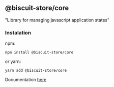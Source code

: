 ## @biscuit-store/core

"Library for managing javascript application states"

### Instalation 

npm:
```
npm install @biscuit-store/core
```
or yarn:
```
yarn add @biscuit-store/core
```

Documentation [here](https://github.com/Biscuit-javascript/biscuit-store)